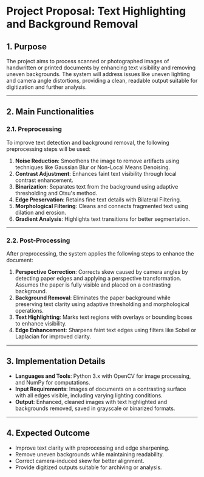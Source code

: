 # **Project Proposal: Text Highlighting and Background Removal**

## **1. Purpose**

The project aims to process scanned or photographed images of handwritten or printed documents by enhancing text
visibility and removing uneven backgrounds. The system will address issues like uneven lighting and camera angle
distortions, providing a clean, readable output suitable for digitization and further analysis.

---

## **2. Main Functionalities**

### **2.1. Preprocessing**

To improve text detection and background removal, the following preprocessing steps will be used:

1. **Noise Reduction**: Smoothens the image to remove artifacts using techniques like Gaussian Blur or Non-Local Means
   Denoising.
2. **Contrast Adjustment**: Enhances faint text visibility through local contrast enhancement.
3. **Binarization**: Separates text from the background using adaptive thresholding and Otsu's method.
4. **Edge Preservation**: Retains fine text details with Bilateral Filtering.
5. **Morphological Filtering**: Cleans and connects fragmented text using dilation and erosion.
6. **Gradient Analysis**: Highlights text transitions for better segmentation.

---

### **2.2. Post-Processing**

After preprocessing, the system applies the following steps to enhance the document:

1. **Perspective Correction**: Corrects skew caused by camera angles by detecting paper edges and applying a perspective
   transformation. Assumes the paper is fully visible and placed on a contrasting background.
2. **Background Removal**: Eliminates the paper background while preserving text clarity using adaptive thresholding and
   morphological operations.
3. **Text Highlighting**: Marks text regions with overlays or bounding boxes to enhance visibility.
4. **Edge Enhancement**: Sharpens faint text edges using filters like Sobel or Laplacian for improved clarity.

---

## **3. Implementation Details**

- **Languages and Tools**: Python 3.x with OpenCV for image processing, and NumPy for computations.
- **Input Requirements**: Images of documents on a contrasting surface with all edges visible, including varying
  lighting conditions.
- **Output**: Enhanced, cleaned images with text highlighted and backgrounds removed, saved in grayscale or binarized
  formats.

---

## **4. Expected Outcome**

- Improve text clarity with preprocessing and edge sharpening.
- Remove uneven backgrounds while maintaining readability.
- Correct camera-induced skew for better alignment.
- Provide digitized outputs suitable for archiving or analysis.